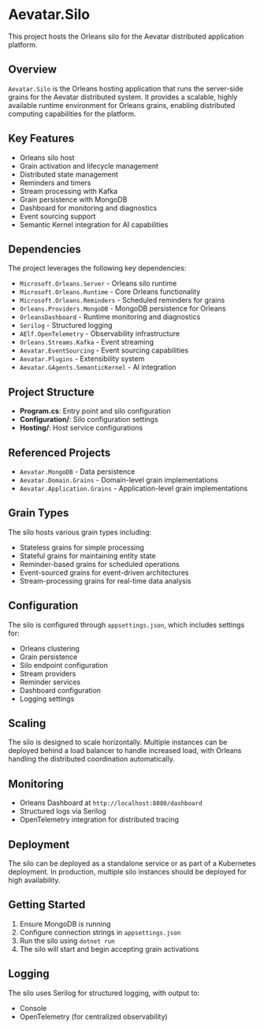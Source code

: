 # Aevatar.Silo

This project hosts the Orleans silo for the Aevatar distributed application platform.

## Overview

`Aevatar.Silo` is the Orleans hosting application that runs the server-side grains for the Aevatar distributed system. It provides a scalable, highly available runtime environment for Orleans grains, enabling distributed computing capabilities for the platform.

## Key Features

- Orleans silo host
- Grain activation and lifecycle management
- Distributed state management
- Reminders and timers
- Stream processing with Kafka
- Grain persistence with MongoDB
- Dashboard for monitoring and diagnostics
- Event sourcing support
- Semantic Kernel integration for AI capabilities

## Dependencies

The project leverages the following key dependencies:

- `Microsoft.Orleans.Server` - Orleans silo runtime
- `Microsoft.Orleans.Runtime` - Core Orleans functionality
- `Microsoft.Orleans.Reminders` - Scheduled reminders for grains
- `Orleans.Providers.MongoDB` - MongoDB persistence for Orleans
- `OrleansDashboard` - Runtime monitoring and diagnostics
- `Serilog` - Structured logging
- `AElf.OpenTelemetry` - Observability infrastructure
- `Orleans.Streams.Kafka` - Event streaming
- `Aevatar.EventSourcing` - Event sourcing capabilities
- `Aevatar.Plugins` - Extensibility system
- `Aevatar.GAgents.SemanticKernel` - AI integration

## Project Structure

- **Program.cs**: Entry point and silo configuration
- **Configuration/**: Silo configuration settings
- **Hosting/**: Host service configurations

## Referenced Projects

- `Aevatar.MongoDB` - Data persistence
- `Aevatar.Domain.Grains` - Domain-level grain implementations
- `Aevatar.Application.Grains` - Application-level grain implementations

## Grain Types

The silo hosts various grain types including:

- Stateless grains for simple processing
- Stateful grains for maintaining entity state
- Reminder-based grains for scheduled operations
- Event-sourced grains for event-driven architectures
- Stream-processing grains for real-time data analysis

## Configuration

The silo is configured through `appsettings.json`, which includes settings for:

- Orleans clustering
- Grain persistence
- Silo endpoint configuration
- Stream providers
- Reminder services
- Dashboard configuration
- Logging settings

## Scaling

The silo is designed to scale horizontally. Multiple instances can be deployed behind a load balancer to handle increased load, with Orleans handling the distributed coordination automatically.

## Monitoring

- Orleans Dashboard at `http://localhost:8080/dashboard`
- Structured logs via Serilog
- OpenTelemetry integration for distributed tracing

## Deployment

The silo can be deployed as a standalone service or as part of a Kubernetes deployment. In production, multiple silo instances should be deployed for high availability.

## Getting Started

1. Ensure MongoDB is running
2. Configure connection strings in `appsettings.json`
3. Run the silo using `dotnet run`
4. The silo will start and begin accepting grain activations

## Logging

The silo uses Serilog for structured logging, with output to:
- Console
- OpenTelemetry (for centralized observability) 